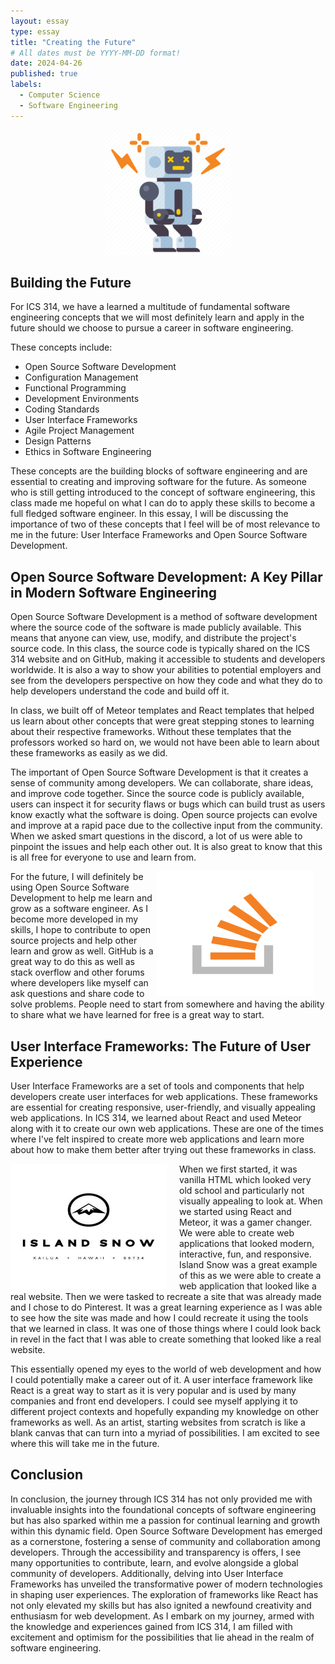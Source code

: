```yaml
---
layout: essay
type: essay
title: "Creating the Future"
# All dates must be YYYY-MM-DD format!
date: 2024-04-26
published: true
labels:
  - Computer Science
  - Software Engineering
---
```


<div style ="text-align:center">
  <img src="../img/brokenbot.png" alt="Future Image" style="width:200px; height:200px;">
</div>

## Building the Future

For ICS 314, we have a learned a multitude of fundamental software engineering concepts that we will most definitely learn and apply in the future should we choose to pursue a career in software engineering. 

These concepts include: 
- Open Source Software Development
- Configuration Management
- Functional Programming
- Development Environments
- Coding Standards
- User Interface Frameworks
- Agile Project Management
- Design Patterns
- Ethics in Software Engineering

These concepts are the building blocks of software engineering and are essential to creating and improving software for the future. As someone who is still getting introduced to the concept of software engineering, this class made me hopeful on what I can do to apply these skills to become a full fledged software engineer. In this essay, I will be discussing the importance of two of these concepts that I feel will be of most relevance to me in the future: User Interface Frameworks and Open Source Software Development.

## Open Source Software Development: A Key Pillar in Modern Software Engineering

Open Source Software Development is a method of software development where the source code of the software is made publicly available. This means that anyone can view, use, modify, and distribute the project's source code. In this class, the source code is typically shared on the ICS 314 website and on GitHub, making it accessible to students and developers worldwide. It is also a way to show your abilities to potential employers and see from the developers perspective on how they code and what they do to help developers understand the code and build off it.

In class, we built off of Meteor templates and React templates that helped us learn about other concepts that were great stepping stones to learning about their respective frameworks. Without these templates that the professors worked so hard on, we would not have been able to learn about these frameworks as easily as we did. 

The important of Open Source Software Development is that it creates a sense of community among developers. We can collaborate, share ideas, and improve code together. Since the source code is publicly available, users can inspect it for security flaws or bugs which can build trust as users know exactly what the software is doing. Open source projects can evolve and improve at a rapid pace due to the collective input from the community. When we asked smart questions in the discord, a lot of us were able to pinpoint the issues and help each other out. It is also great to know that this is all free for everyone to use and learn from.

<div style ="float:right; margin-right:20px;">
  <img src="../img/stacklogo2.png" alt="Computer Soup" style="width:250px; height:200px;">
</div>

For the future, I will definitely be using Open Source Software Development to help me learn and grow as a software engineer. As I become more developed in my skills, I hope to contribute to open source projects and help other learn and grow as well. GitHub is a great way to do this as well as stack overflow and other forums where developers like myself can ask questions and share code to solve problems. People need to start from somewhere and having the ability to share what we have learned for free is a great way to start.

## User Interface Frameworks: The Future of User Experience

User Interface Frameworks are a set of tools and components that help developers create user interfaces for web applications. These frameworks are essential for creating responsive, user-friendly, and visually appealing web applications. In ICS 314, we learned about React and used Meteor along with it to create our own web applications. These are one of the times where I've felt inspired to create more web applications and learn more about how to make them better after trying out these frameworks in class.

<div style ="float:left; margin-right:20px;">
  <img src="../img/islandsnow.jpeg" alt="Computer Soup" style="width:250px; height:200px;">
</div>

When we first started, it was vanilla HTML which looked very old school and particularly not visually appealing to look at. When we started using React and Meteor, it was a gamer changer. We were able to create web applications that looked modern, interactive, fun, and responsive. Island Snow was a great example of this as we were able to create a web application that looked like a real website. Then we were tasked to recreate a site that was already made and I chose to do Pinterest. It was a great learning experience as I was able to see how the site was made and how I could recreate it using the tools that we learned in class. It was one of those things where I could look back in revel in the fact that I was able to create something that looked like a real website.

This essentially opened my eyes to the world of web development and how I could potentially make a career out of it. A user interface framework like React is a great way to start as it is very popular and is used by many companies and front end developers. I could see myself applying it to different project contexts and hopefully expanding my knowledge on other frameworks as well. As an artist, starting websites from scratch is like a blank canvas that can turn into a myriad of possibilities. I am  excited to see where this will take me in the future.

## Conclusion

In conclusion, the journey through ICS 314 has not only provided me with invaluable insights into the foundational concepts of software engineering but has also sparked within me a passion for continual learning and growth within this dynamic field. Open Source Software Development has emerged as a cornerstone, fostering a sense of community and collaboration among developers. Through the accessibility and transparency is offers, I see many opportunities to contribute, learn, and evolve alongside a global community of developers. Additionally, delving into User Interface Frameworks has unveiled the transformative power of modern technologies in shaping user experiences. The exploration of frameworks like React has not only elevated my skills but has also ignited a newfound creativity and enthusiasm for web development. As I embark on my journey, armed with the knowledge and experiences gained from ICS 314, I am filled with excitement and optimism for the possibilities that lie ahead in the realm of software engineering.






